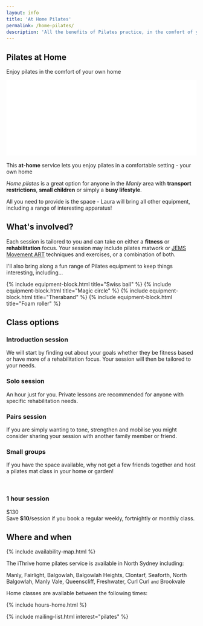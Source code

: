 ```yaml
---
layout: info
title: 'At Home Pilates'
permalink: /home-pilates/
description: 'All the benefits of Pilates practice, in the comfort of your own home.'
---
```


<section class="section section-splash">
	<div class="layer layer-img b-lazy" data-src="/images/section-bgs/shutterstock_50752900.jpg"></div>
	<div class="layer layer-gradient layer-gradient-dark"></div>
	<div class="container">
		<div class="row">
			<div class="col-sm-12">
				<h1>Pilates at Home</h1>
				<p>Enjoy pilates in the comfort of your own home</p>
				<p>
					<img src="/images/logo-splash.png" class="logo" />
				</p>
			</div>
		</div>
	</div>
</section>

<section class="section section-quote">
	<div class="container">
		<div class="row">
			<div class="col-sm-8 col-sm-offset-2">
				<p>This <strong>at-home</strong> service lets you enjoy pilates in a comfortable setting - your own home</p>
				<p><em>Home pilates</em> is a great option for anyone in the <em>Manly</em> area with <strong>transport restrictions</strong>, <strong>small children</strong> or simply a <strong>busy lifestyle</strong>.</p>
				<p>All you need to provide is the space - Laura will bring all other equipment, including a range of interesting apparatus!</p>
			</div>
		</div>
	</div>
</section>

<section class="section section-lightOnDark">
	<div class="layer layer-img b-lazy" data-src="/images/section-bgs/P1060469.jpg"></div>
	<div class="container">
		<div class="row">
			<div class="col-sm-5 col-sm-offset-7">
				<h2 class="section_title">What's involved?</h2>
				<p>Each session is tailored to you and can take on either a <strong>fitness</strong> or <strong>rehabilitation</strong> focus. Your session may include pilates matwork or <a href="http://www.jemsmovement.com/" target="_blank">JEMS Movement ART</a> techniques and exercises, or a combination of both.</p>
				<p>I'll also bring along a fun range of Pilates equipment to keep things interesting, including...</p>
			</div>
		</div>
	</div>
</section>

<section class="blockGrid">
	{% include equipment-block.html title="Swiss ball" %}
	{% include equipment-block.html title="Magic circle" %}
	{% include equipment-block.html title="Theraband" %}
	{% include equipment-block.html title="Foam roller" %}
</section>


<section class="section">
	<div class="container">
		<div class="row">
			<div class="col-sm-12">
				<h2 class="section_title section_title-full">Class options</h2>
			</div>
			<div class="col-sm-6">
				<h3>Introduction session</h3>
				<div class="row">
					<div class="col-sm-10 col-sm-offset-2">
						<p>We will start by finding out about your goals whether they be fitness based or have more of a rehabilitation focus. Your session will then be tailored to your needs.</p>
					</div><!-- .col-sm-10 col-sm-offset-2 -->
				</div><!-- .row -->
				<h3>Solo session</h3>
				<div class="row">
					<div class="col-sm-10 col-sm-offset-2">
						<p>An hour just for you. Private lessons are recommended for anyone with specific rehabilitation needs.</p>
					</div>
				</div>
				<h3>Pairs session</h3>
				<div class="row">
					<div class="col-sm-10 col-sm-offset-2">
						<p>If you are simply wanting to tone, strengthen and mobilise you might consider sharing your session with another family member or friend.</p>
					</div>
				</div>
				<h3>Small groups</h3>
				<div class="row">
					<div class="col-sm-10 col-sm-offset-2">
						<p>If you have the space available, why not get a few friends together and host a pilates mat class in your home or garden!</p>
					</div>
				</div>
			</div>
			<div class="col-sm-4 col-sm-offset-1">
				<br>
				<div class="well well-product">
					<h3>1 hour session</h3>
					<div class="cost">
						<div class="cost_price">$130</div>
						<!-- <div class="cost_details">1 hour session</div> -->
					</div>
				</div><!-- .well -->
				<div class="well well-info well-announce">
					Save <strong>$10</strong>/session if you book a regular weekly, fortnightly or monthly class.
				</div><!-- .well well-info -->
			</div>
		</div><!-- .row -->
	</div>
</section>

<section class="section">
	<div class="container">
		<div class="row">
			<div class="col-sm-12">
				<h2 class="section_title section_title-full">Where and when</h2>
			</div>
			<div class="col-sm-5 col-sm-push-7">
				{% include availability-map.html %}
			</div><!-- .col-sm-6 -->
			<div class="col-sm-7 col-sm-pull-5">
				<p>The iThrive home pilates service is available in North Sydney including:</p>
				<p class="indent-sm strong">
					Manly, Fairlight, Balgowlah, Balgowlah Heights, Clontarf, Seaforth, North Balgowlah, Manly Vale, Queenscliff, Freshwater, Curl Curl <small>and</small> Brookvale
				</p>
				<p>Home classes are available between the following times:</p>
				<div class="indent-sm">
					{% include hours-home.html %}
				</div><!-- .indent-sm -->
			</div><!-- .col-sm -->
		</div>
	</div>
</section>

{% include mailing-list.html interest="pilates" %}
